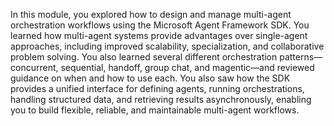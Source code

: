 In this module, you explored how to design and manage multi-agent orchestration workflows using the Microsoft Agent Framework SDK. You learned how multi-agent systems provide advantages over single-agent approaches, including improved scalability, specialization, and collaborative problem solving. You also learned several different orchestration patterns—concurrent, sequential, handoff, group chat, and magentic—and reviewed guidance on when and how to use each. You also saw how the SDK provides a unified interface for defining agents, running orchestrations, handling structured data, and retrieving results asynchronously, enabling you to build flexible, reliable, and maintainable multi-agent workflows.